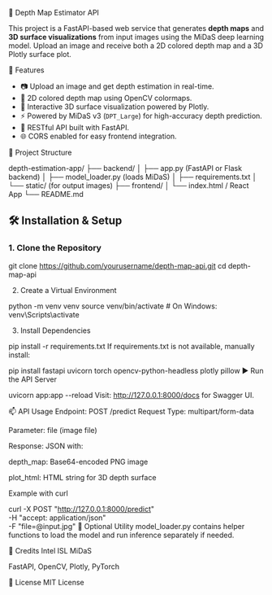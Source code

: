  🧠 Depth Map Estimator API

This project is a FastAPI-based web service that generates **depth maps** and **3D surface visualizations** from input images using the MiDaS deep learning model. Upload an image and receive both a 2D colored depth map and a 3D Plotly surface plot.



 🚀 Features

  - 📷 Upload an image and get depth estimation in real-time.
  - 🌌 2D colored depth map using OpenCV colormaps.
  - 🗻 Interactive 3D surface visualization powered by Plotly.
  - ⚡ Powered by MiDaS v3 (`DPT_Large`) for high-accuracy depth prediction.
  - 🔁 RESTful API built with FastAPI.
  - 🌐 CORS enabled for easy frontend integration.



 📁 Project Structure

 depth-estimation-app/
├── backend/
│   ├── app.py (FastAPI or Flask backend)
│   ├── model_loader.py (loads MiDaS)
│   ├── requirements.txt
│   └── static/ (for output images)
├── frontend/
│   └── index.html / React App
└── README.md

## 🛠️ Installation & Setup

### 1. Clone the Repository

git clone https://github.com/yourusername/depth-map-api.git
cd depth-map-api

2. Create a Virtual Environment

python -m venv venv
source venv/bin/activate  # On Windows: venv\Scripts\activate

3. Install Dependencies

pip install -r requirements.txt
If requirements.txt is not available, manually install:

pip install fastapi uvicorn torch opencv-python-headless plotly pillow
▶️ Run the API Server

uvicorn app:app --reload
Visit: http://127.0.0.1:8000/docs for Swagger UI.

📫 API Usage
Endpoint: POST /predict
Request Type: multipart/form-data

Parameter: file (image file)

Response: JSON with:

depth_map: Base64-encoded PNG image

plot_html: HTML string for 3D depth surface

Example with curl

curl -X POST "http://127.0.0.1:8000/predict" \
  -H "accept: application/json" \
  -F "file=@input.jpg"
🧰 Optional Utility
model_loader.py contains helper functions to load the model and run inference separately if needed.

🧠 Credits
Intel ISL MiDaS

FastAPI, OpenCV, Plotly, PyTorch

📄 License
MIT License


